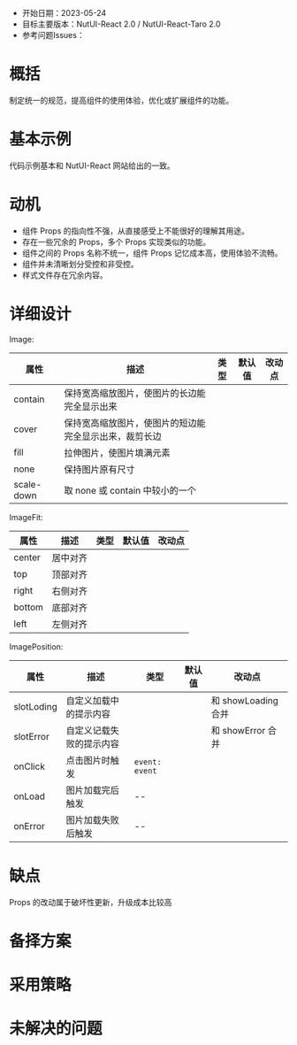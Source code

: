 - 开始日期：2023-05-24
- 目标主要版本：NutUI-React 2.0 / NutUI-React-Taro 2.0
- 参考问题Issues：

# 概括

制定统一的规范，提高组件的使用体验，优化或扩展组件的功能。


# 基本示例

代码示例基本和 NutUI-React 网站给出的一致。


# 动机

- 组件 Props 的指向性不强，从直接感受上不能很好的理解其用途。
- 存在一些冗余的 Props，多个 Props 实现类似的功能。
- 组件之间的 Props 名称不统一，组件 Props 记忆成本高，使用体验不流畅。
- 组件并未清晰划分受控和非受控。
- 样式文件存在冗余内容。


# 详细设计


Image:

| 属性 | 描述 | 类型 | 默认值 | 改动点 |
| --- | --- | --- | --- | --- |
| contain | 保持宽高缩放图片，使图片的长边能完全显示出来 |  |  |  |
| cover | 保持宽高缩放图片，使图片的短边能完全显示出来，裁剪长边 |  |  |  |
| fill | 拉伸图片，使图片填满元素 |  |  |  |
| none | 保持图片原有尺寸 |  |  |  |
| scale-down | 取 none 或 contain 中较小的一个 |  |  |  |

ImageFit:
    
| 属性 | 描述 | 类型 | 默认值 | 改动点 |
| --- | --- | --- | --- | --- |
| center | 居中对齐 |  |  |  |
| top | 顶部对齐 |  |  |  |
| right | 右侧对齐 |  |  |  |
| bottom | 底部对齐 |  |  |  |
| left | 左侧对齐 |  |  |  |

ImagePosition:
    
| 属性 | 描述 | 类型 | 默认值 | 改动点 |
| --- | --- | --- | --- | --- |
| slotLoding | 自定义加载中的提示内容 |  |  | 和 showLoading 合并 |
| slotError | 自定义记载失败的提示内容 |  |  | 和 showError 合并 |
| onClick | 点击图片时触发 | `event: event` |  |  |
| onLoad | 图片加载完后触发 | -- |  |  |
| onError | 图片加载失败后触发 | -- |  |  |


# 缺点

Props 的改动属于破坏性更新，升级成本比较高

# 备择方案


# 采用策略


# 未解决的问题

